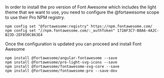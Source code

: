 In order to install the pro version of Font Awesome which includes the light theme that we want to use, you need to configure the @fortawesome scope to use their Pro NPM registry.
```
npm config set "@fortawesome:registry" https://npm.fontawesome.com/
npm config set "//npm.fontawesome.com/:_authToken" 172AF3C7-B8A6-4A2C-B23D-2EF850C863E4
```

Once the configuration is updated you can proceed and install Font Awesome
```
npm install @fortawesome/angular-fontawesome --save
npm install @fortawesome/pro-light-svg-icons --save
npm install @fortawesome/fontawesome-svg-core --save
npm install @fortawesome/fontawesome-pro --save-dev
```

